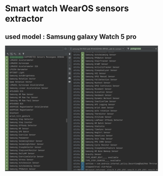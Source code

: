 # Smart watch WearOS  sensors extractor 

## used model : Samsung galaxy Watch 5 pro 


![Listed Sensors](https://github.com/mohameds277/smart_watch-sensors/blob/main/listed_sensors.PNG)
